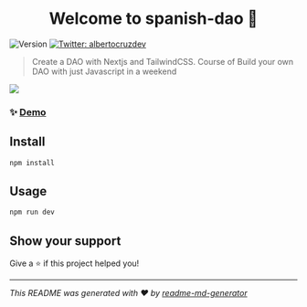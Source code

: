 <h1 align="center">Welcome to spanish-dao 👋</h1>
<p>
  <img alt="Version" src="https://img.shields.io/badge/version-0.1.0-blue.svg?cacheSeconds=2592000" />
  <a href="https://twitter.com/albertocruzdev" target="_blank">
    <img alt="Twitter: albertocruzdev" src="https://img.shields.io/twitter/follow/albertocruzdev.svg?style=social" />
  </a>
</p>

> Create a DAO with Nextjs and TailwindCSS. Course of Build your own DAO with just Javascript in a weekend

![](scripts/assets/SpanishDAONFT.png)

### ✨ [Demo](https://spanishdao.vercel.app)

## Install

```sh
npm install
```

## Usage

```sh
npm run dev
```

## Show your support

Give a ⭐️ if this project helped you!

***
_This README was generated with ❤️ by [readme-md-generator](https://github.com/kefranabg/readme-md-generator)_

